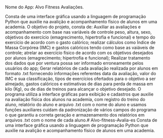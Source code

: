 Nome do App: Alvo Fitness Avaliações. 

Consta de uma interface gráfica usando a linguagem de programação Python que auxilie na avalição e acompanhamento físico de alunos em uma academia.
O objetivo do projeto, consta de: Auxiliar as avaliações e acompanhamento com base nas variáveis de controle peso, altura, sexo, objetivos do exercício (emagrecimento, hipertrofia e funcional) e tempo do exercício de acordo com o gasto calórico; realizar cálculos como Índice de Massa Corpórea (IMC) e gastos calóricos tendo como base as vaiáveis de controle; atrelar ao exercício físico de acordo com os objetivos desejados por alunos (emagrecimento; hipertrofia e funcional); Realizar tratamento dos dados que por ventura possa ser informado erroneamente pelos usuários do app; Gerar relatórios de cada avaliação realizada por alunos em formato .txt fornecendo informações referentes data da avaliação, valor do IMC e sua classificação, tipos de exercícios ofertados para o objetivo a ser almejado, gastos calóricos e estimativas de dias para perda de massa em kilo (Kg), ou de dias de treinos para alcançar o objetivo desejado. O programa utiliza a interface gráficas para exibição e cadastros que auxilie na avaliação física dos alunos na academia, com registro do treino do aluno, relatório do aluno e arquivo .txt com o nome do aluno e usamos funções auxiliares cuidam da padronização de vários campos do programa o que garantiu a correta geração e armazenamento dos relatórios em arquivos .txt com o nome de cada aluno.# Alvo-fitness-Avalia-es
Consta de uma interface gráfica usando a linguagem de programação Python que auxilie na avalição e acompanhamento físico de alunos em uma academia.
